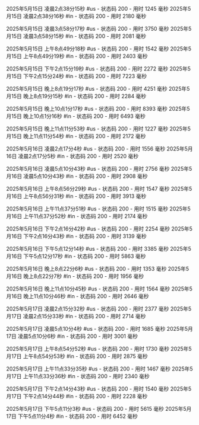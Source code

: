 
2025年5月15日 凌晨2点38分15秒 #us - 状态码 200 - 用时 1245 毫秒
2025年5月15日 凌晨2点38分16秒 #in - 状态码 200 - 用时 2180 毫秒

2025年5月15日 凌晨3点58分17秒 #us - 状态码 200 - 用时 3750 毫秒
2025年5月15日 凌晨3点58分15秒 #in - 状态码 200 - 用时 2081 毫秒

2025年5月15日 上午8点49分18秒 #us - 状态码 200 - 用时 1542 毫秒
2025年5月15日 上午8点49分19秒 #in - 状态码 200 - 用时 2403 毫秒

2025年5月15日 下午2点15分19秒 #us - 状态码 200 - 用时 2272 毫秒
2025年5月15日 下午2点15分24秒 #in - 状态码 200 - 用时 7223 毫秒

2025年5月15日 晚上8点19分17秒 #us - 状态码 200 - 用时 4251 毫秒
2025年5月15日 晚上8点19分15秒 #in - 状态码 200 - 用时 2284 毫秒

2025年5月15日 晚上10点1分17秒 #us - 状态码 200 - 用时 8393 毫秒
2025年5月15日 晚上10点1分16秒 #in - 状态码 200 - 用时 6493 毫秒

2025年5月15日 晚上11点11分53秒 #us - 状态码 200 - 用时 1227 毫秒
2025年5月15日 晚上11点11分54秒 #in - 状态码 200 - 用时 2172 毫秒

2025年5月16日 凌晨2点17分4秒 #us - 状态码 200 - 用时 1556 毫秒
2025年5月16日 凌晨2点17分5秒 #in - 状态码 200 - 用时 2520 毫秒

2025年5月16日 凌晨5点10分43秒 #us - 状态码 200 - 用时 2756 毫秒
2025年5月16日 凌晨5点10分43秒 #in - 状态码 200 - 用时 2908 毫秒

2025年5月16日 上午8点56分29秒 #us - 状态码 200 - 用时 1547 毫秒
2025年5月16日 上午8点56分31秒 #in - 状态码 200 - 用时 3913 毫秒

2025年5月16日 上午11点37分51秒 #us - 状态码 200 - 用时 1515 毫秒
2025年5月16日 上午11点37分52秒 #in - 状态码 200 - 用时 2174 毫秒

2025年5月16日 下午2点16分42秒 #us - 状态码 200 - 用时 2254 毫秒
2025年5月16日 下午2点16分43秒 #in - 状态码 200 - 用时 3139 毫秒

2025年5月16日 下午5点12分14秒 #us - 状态码 200 - 用时 3385 毫秒
2025年5月16日 下午5点12分17秒 #in - 状态码 200 - 用时 5863 毫秒

2025年5月16日 晚上8点22分6秒 #us - 状态码 200 - 用时 1353 毫秒
2025年5月16日 晚上8点22分7秒 #in - 状态码 200 - 用时 1956 毫秒

2025年5月16日 晚上11点10分45秒 #us - 状态码 200 - 用时 1564 毫秒
2025年5月16日 晚上11点10分46秒 #in - 状态码 200 - 用时 2646 毫秒

2025年5月17日 凌晨2点15分32秒 #us - 状态码 200 - 用时 2377 毫秒
2025年5月17日 凌晨2点15分33秒 #in - 状态码 200 - 用时 2714 毫秒

2025年5月17日 凌晨5点10分4秒 #us - 状态码 200 - 用时 1685 毫秒
2025年5月17日 凌晨5点10分6秒 #in - 状态码 200 - 用时 3001 毫秒

2025年5月17日 上午8点54分52秒 #us - 状态码 200 - 用时 1730 毫秒
2025年5月17日 上午8点54分53秒 #in - 状态码 200 - 用时 2875 毫秒

2025年5月17日 上午11点33分35秒 #us - 状态码 200 - 用时 1467 毫秒
2025年5月17日 上午11点33分36秒 #in - 状态码 200 - 用时 2340 毫秒

2025年5月17日 下午2点14分43秒 #us - 状态码 200 - 用时 1540 毫秒
2025年5月17日 下午2点14分44秒 #in - 状态码 200 - 用时 2228 毫秒

2025年5月17日 下午5点11分3秒 #us - 状态码 200 - 用时 5615 毫秒
2025年5月17日 下午5点11分4秒 #in - 状态码 200 - 用时 6452 毫秒

